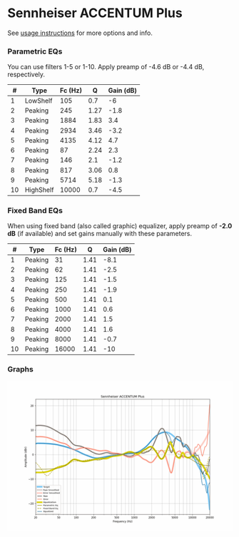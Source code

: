 # Sennheiser ACCENTUM Plus
See [usage instructions](https://github.com/jaakkopasanen/AutoEq#usage) for more options and info.

### Parametric EQs
You can use filters 1-5 or 1-10. Apply preamp of -4.6 dB or -4.4 dB, respectively.

|   # | Type      |   Fc (Hz) |    Q |   Gain (dB) |
|-----|-----------|-----------|------|-------------|
|   1 | LowShelf  |       105 | 0.7  |        -6   |
|   2 | Peaking   |       245 | 1.27 |        -1.8 |
|   3 | Peaking   |      1884 | 1.83 |         3.4 |
|   4 | Peaking   |      2934 | 3.46 |        -3.2 |
|   5 | Peaking   |      4135 | 4.12 |         4.7 |
|   6 | Peaking   |        87 | 2.24 |         2.3 |
|   7 | Peaking   |       146 | 2.1  |        -1.2 |
|   8 | Peaking   |       817 | 3.06 |         0.8 |
|   9 | Peaking   |      5714 | 5.18 |        -1.3 |
|  10 | HighShelf |     10000 | 0.7  |        -4.5 |

### Fixed Band EQs
When using fixed band (also called graphic) equalizer, apply preamp of **-2.0 dB** (if available) and set gains manually with these parameters.

|   # | Type    |   Fc (Hz) |    Q |   Gain (dB) |
|-----|---------|-----------|------|-------------|
|   1 | Peaking |        31 | 1.41 |        -8.1 |
|   2 | Peaking |        62 | 1.41 |        -2.5 |
|   3 | Peaking |       125 | 1.41 |        -1.5 |
|   4 | Peaking |       250 | 1.41 |        -1.9 |
|   5 | Peaking |       500 | 1.41 |         0.1 |
|   6 | Peaking |      1000 | 1.41 |         0.6 |
|   7 | Peaking |      2000 | 1.41 |         1.5 |
|   8 | Peaking |      4000 | 1.41 |         1.6 |
|   9 | Peaking |      8000 | 1.41 |        -0.7 |
|  10 | Peaking |     16000 | 1.41 |       -10   |

### Graphs
![](./Sennheiser%20ACCENTUM%20Plus.png)
